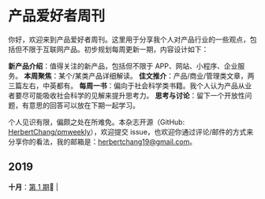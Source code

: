 # 产品爱好者周刊

你好，欢迎来到产品爱好者周刊。这里用于分享我个人对产品行业的一些观点，包括但不限于互联网产品。初步规划每周更新一期，内容设计如下：

**新产品介绍**：值得关注的新产品，包括但不限于 APP、网站、小程序、企业服务。
**本周聚焦**：某个/某类产品详细解读。
**佳文推介**：产品/商业/管理类文章，两三篇左右，中英都有。
**每周一书**：偏向于社会科学类书籍。我个人认为产品从业者要尽可能吸收社会科学的见解来提升思考力。
**思考与讨论**：留下一个开放性问题，有意思的回答可以放在下期一起学习。

个人见识有限，偏颇之处在所难免。本杂志开源（GitHub: [HerbertChang/pmweekly](https://github.com/HerbertChang/pmweekly)），欢迎提交 issue，也欢迎你通过评论/邮件的方式来分享你的看法，我的邮箱是：herbertchang19@gmail.com。



## 2019

**十月**：[第 1 期](DOCs/issue-1.md):high_brightness: | 
